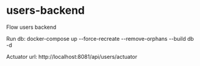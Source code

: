 # users-backend
Flow users backend


Run db:
docker-compose up --force-recreate --remove-orphans --build db -d

Actuator url:
http://localhost:8081/api/users/actuator